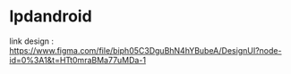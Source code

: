 # lpdandroid
 link design : https://www.figma.com/file/biph05C3DguBhN4hYBubeA/DesignUI?node-id=0%3A1&t=HTt0mraBMa77uMDa-1
